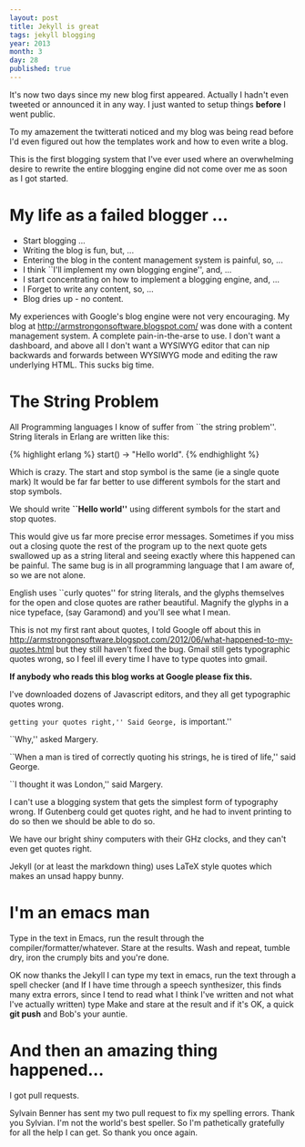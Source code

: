 ```yaml
---
layout: post
title: Jekyll is great
tags: jekyll blogging
year: 2013
month: 3
day: 28
published: true
---
```


It's now two days since my new blog first appeared. Actually I hadn't
even tweeted or announced it in any way. I just wanted to setup things
<b>before</b> I went public.

To my amazement the twitterati noticed and my blog was being read
before I'd even figured out how the templates work and how to even
write a blog.

This is the first blogging system that I've ever used where an
overwhelming desire to rewrite the entire blogging engine did not come
over me as soon as I got started.

My life as a failed blogger ...
========================

* Start blogging ...
* Writing the blog is fun, but, ...
* Entering the blog in the content management system is painful, so, ...
* I think ``I'll implement my own blogging engine'', and, ...
* I start concentrating on how to implement a blogging engine, and, ...
* I Forget to write any content, so, ...
* Blog dries up - no content.

My experiences with Google's blog engine were not very encouraging.
My blog at http://armstrongonsoftware.blogspot.com/ was done with a
content management system. A complete pain-in-the-arse to use. I don't
want a dashboard, and above all I don't want a WYSIWYG editor that can
nip backwards and forwards between WYSIWYG mode and editing the raw
underlying HTML.  This sucks big time.

The String Problem
===================

All Programming languages I know of suffer from ``the string problem''.
String literals in Erlang are written like this:


{% highlight erlang %}
start() ->
    "Hello world".
{% endhighlight %}

Which is crazy. The start and stop symbol is the same (ie a single quote mark)
It would be far far better to use different symbols for the start and stop symbols.

We should write <b>``Hello world''</b> using different symbols for the start and stop quotes.

This would give us far more precise error messages. Sometimes if you
miss out a closing quote the rest of the program up to the next
quote gets swallowed up as a string literal and seeing exactly where
this happened can be painful. The same bug is in all programming
language that I am aware of, so we are not alone.

English uses ``curly quotes'' for string literals, and the glyphs themselves for
the open and close quotes are rather beautiful. Magnify the glyphs in a nice typeface,
(say Garamond) and you'll see what I mean.

This is not my first rant about quotes, I told Google off about this in
http://armstrongonsoftware.blogspot.com/2012/06/what-happened-to-my-quotes.html
but they still haven't fixed the bug. Gmail still gets typographic
quotes wrong, so I feel ill every time I have to type quotes into
gmail.

<b>If anybody who reads this blog works at Google please fix this.</b>

I've downloaded dozens of Javascript editors, and they all get typographic quotes wrong.

``getting your quotes right,'' Said George, ``is important.''

``Why,'' asked Margery.

``When a man is tired of correctly quoting his strings, he is tired of life,'' said George.

``I thought it was London,'' said Margery.

I can't use a blogging system that gets the simplest form of
typography wrong.  If Gutenberg could get quotes right, and he had to
invent printing to do so then we should be able to do so.

We have our bright shiny computers with their GHz clocks, and they
can't even get quotes right.

Jekyll (or at least the markdown thing) uses LaTeX style quotes
which makes an unsad happy bunny.

I'm an emacs man 
================

Type in the text in Emacs, run the result through the
compiler/formatter/whatever.  Stare at the results. Wash and repeat,
tumble dry, iron the crumply bits and you're done.

OK now thanks the Jekyll I can type my text in emacs, run the text
through a spell checker (and If I have time through a speech
synthesizer, this finds many extra errors, since I tend to read what I
think I've written and not what I've actually written) type Make and
stare at the result and if it's OK, a quick <b>git push</b> and Bob's
your auntie.

And then an amazing thing happened...
==================================

I got pull requests.   


Sylvain Benner has sent my two pull request to fix my spelling
errors. Thank you Sylvian. I'm not the world's best speller. So I'm
pathetically gratefully for all the help I can get. So thank you once
again.
